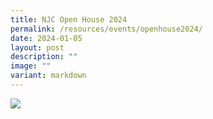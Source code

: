 ```yaml
---
title: NJC Open House 2024
permalink: /resources/events/openhouse2024/
date: 2024-01-05
layout: post
description: ""
image: ""
variant: markdown
---
```

![](/images/NJ_Website.PNG)


